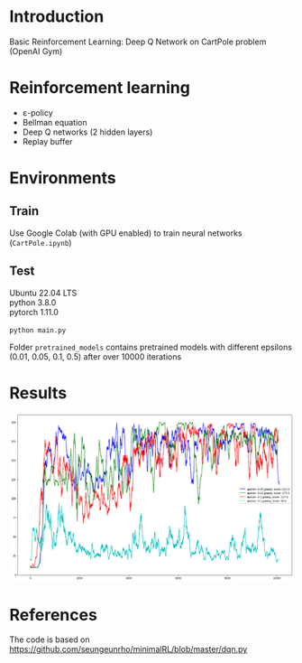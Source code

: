# Introduction
Basic Reinforcement Learning: Deep Q Network on CartPole problem (OpenAI Gym) <br>

# Reinforcement learning
 - ε-policy
 - Bellman equation
 - Deep Q networks (2 hidden layers)
 - Replay buffer

# Environments
## Train
Use Google Colab (with GPU enabled) to train neural networks (`CartPole.ipynb`)

## Test
Ubuntu 22.04 LTS <br>
python 3.8.0 <bR>
pytorch 1.11.0 <br>

`python main.py`

Folder `pretrained_models` contains pretrained models with different epsilons (0.01, 0.05, 0.1, 0.5) after over 10000 iterations

# Results
![alt text](10000iters.png)

# References
The code is based on https://github.com/seungeunrho/minimalRL/blob/master/dqn.py